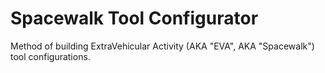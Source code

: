 Spacewalk Tool Configurator
===========================

Method of building ExtraVehicular Activity (AKA "EVA", AKA "Spacewalk") tool
configurations.
